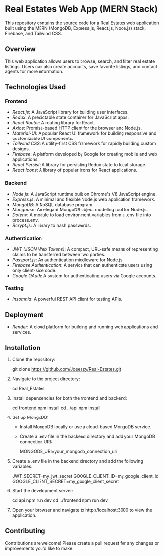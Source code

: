 # Real Estates Web App (MERN Stack)

This repository contains the source code for a Real Estates web application built using the MERN (MongoDB, Express.js, React.js, Node.js) stack, Firebase, and Tailwind CSS.

## Overview

This web application allows users to browse, search, and filter real estate listings. Users can also create accounts, save favorite listings, and contact agents for more information.

## Technologies Used

### Frontend

- _React.js_: A JavaScript library for building user interfaces.
- _Redux_: A predictable state container for JavaScript apps.
- _React Router_: A routing library for React.
- _Axios_: Promise-based HTTP client for the browser and Node.js.
- _Material-UI_: A popular React UI framework for building responsive and customizable UI components.
- _Tailwind CSS_: A utility-first CSS framework for rapidly building custom designs.
- _Firebase_: A platform developed by Google for creating mobile and web applications.
- _React Persist_: A library for persisting Redux state to local storage.
- _React Icons_: A library of popular icons for React applications.

### Backend

- _Node.js_: A JavaScript runtime built on Chrome's V8 JavaScript engine.
- _Express.js_: A minimal and flexible Node.js web application framework.
- _MongoDB_: A NoSQL database program.
- _Mongoose_: An elegant MongoDB object modeling tool for Node.js.
- _Dotenv_: A module to load environment variables from a .env file into process.env.
- _Bcrypt.js_: A library to hash passwords.

### Authentication

- _JWT (JSON Web Tokens)_: A compact, URL-safe means of representing claims to be transferred between two parties.
- _Passport.js_: An authentication middleware for Node.js.
- _Firebase Authentication_: A service that can authenticate users using only client-side code.
- _Google OAuth_: A system for authenticating users via Google accounts.

### Testing

- _Insomnia_: A powerful REST API client for testing APIs.

## Deployment

- _Render_: A cloud platform for building and running web applications and services.

## Installation

1. Clone the repository:

   git clone https://github.com/Joeeazy/Real-Estates.git

2. Navigate to the project directory:

   cd Real_Estates

3. Install dependencies for both the frontend and backend:

   cd frontend
   npm install
   cd ../api
   npm install

4. Set up MongoDB:

   - Install MongoDB locally or use a cloud-based MongoDB service.
   - Create a .env file in the backend directory and add your MongoDB connection URI:

     MONGODB_URI=your_mongodb_connection_uri

5. Create a .env file in the backend directory and add the following variables:

   JWT_SECRET=my_jwt_secret
   GOOGLE_CLIENT_ID=my_google_client_id
   GOOGLE_CLIENT_SECRET=my_google_client_secret

6. Start the development server:

   cd api
   npm run dev
   cd ../frontend
   npm run dev

7. Open your browser and navigate to http://localhost:3000 to view the application.

## Contributing

Contributions are welcome! Please create a pull request for any changes or improvements you'd like to make.
